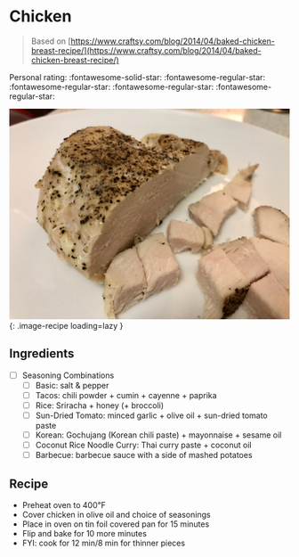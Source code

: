 <!-- Do not modify sections with "AUTO-*". They are updated by make.py -->

# Chicken

> Based on [https://www.craftsy.com/blog/2014/04/baked-chicken-breast-recipe/](https://www.craftsy.com/blog/2014/04/baked-chicken-breast-recipe/)

<!-- rating=1; (User can specify rating on scale of 1-5) -->
<!-- AUTO-UserRating -->
Personal rating: :fontawesome-solid-star: :fontawesome-regular-star: :fontawesome-regular-star: :fontawesome-regular-star: :fontawesome-regular-star:
<!-- /AUTO-UserRating -->

<!-- AUTO-Image -->
![chicken.jpg](./chicken.jpg){: .image-recipe loading=lazy }
<!-- /AUTO-Image -->

## Ingredients

* [ ] Seasoning Combinations
    * [ ] Basic: salt & pepper
    * [ ] Tacos: chili powder + cumin + cayenne + paprika
    * [ ] Rice: Sriracha + honey (+ broccoli)
    * [ ] Sun-Dried Tomato: minced garlic + olive oil + sun-dried tomato paste
    * [ ] Korean: Gochujang (Korean chili paste) + mayonnaise + sesame oil
    * [ ] Coconut Rice Noodle Curry: Thai curry paste + coconut oil
    * [ ] Barbecue: barbecue sauce with a side of mashed potatoes

## Recipe

* Preheat oven to 400℉
* Cover chicken in olive oil and choice of seasonings
* Place in oven on tin foil covered pan for 15 minutes
* Flip and bake for 10 more minutes
* FYI: cook for 12 min/8 min for thinner pieces
